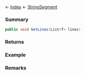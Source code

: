 ← [Index](Api-Index) ← [StringSegment](VRage.Game.ModAPI.Ingame.Utilities.StringSegment)

### Summary

```csharp
public void GetLines(List<T> lines)
```

### Returns

### Example

### Remarks

